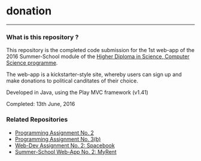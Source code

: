 # donation #
---

### What is this repository ? ###

This repository is the completed code submission for the 1st web-app of the 2016 Summer-School module of the [Higher Diploma in Science, Computer Science programme].

The web-app is a kickstarter-style site, whereby users can sign up and make donations to political canditates of their choice. 

Developed in Java, using the Play MVC framework (v1.41)

Completed: 13th June, 2016

### Related Repositories ###

- [Programming Assignment No. 2]
- [Programming Assignment No. 3(b)]
- [Web-Dev Assignment No. 2: Spacebook]
- [Summer-School Web-App No. 2: MyRent]

[//]: # (These are reference links used in the body of this note and get stripped out when the markdown processor does its job. There is no need to format nicely because it shouldn't be seen. Thanks SO - http://stackoverflow.com/questions/4823468/store-comments-in-markdown-syntax)

[Higher Diploma in Science, Computer Science programme]: <https://www.wit.ie/courses/school/science/department_of_computing_maths_physics/higher-diploma-in-science-in-computer-science#tab=outline>
[Heroku]: <https://org-wit-spacebook-serv-murchu.herokuapp.com/>
[Programming Assignment No. 2]: <https://github.com/damienomurchu/prog_ass2.git>
[Programming Assignment No. 3(b)]: <https://github.com/damienomurchu/prog_ass3b.git>
[Web-Dev Assignment No. 2: Spacebook]: <https://github.com/damienomurchu/spacebook.git>
[Summer-School Web-App No. 2: MyRent]: <https://github.com/damienomurchu/myrent_lab.git>
